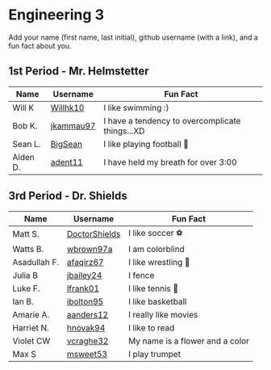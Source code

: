 # Engineering 3

Add your name (first name, last initial), github username (with a link), and a fun fact about you.

## 1st Period - Mr. Helmstetter
Name | Username | Fun Fact
--- | --- | ---
Will K | [Willhk10](https://github.com/willhk10) | I like swimming :)
Bob K.|[jkammau97](https://github.com/jkammau97)| I have a tendency to overcomplicate things...XD
Sean L. | [BigSean](https://github.com/slynch66) | I like playing football :football:
Alden D. | [adent11](https://github.com/adent11) | I have held my breath for over 3:00

## 3rd Period - Dr. Shields
Name | Username | Fun Fact
--- | --- | ---
Matt S. | [DoctorShields](https://github.com/DoctorShields) | I like soccer :soccer:
Watts B. | [wbrown97a](https://github.com/wbrown97a) | I am colorblind 
Asadullah F. |[afaqirz67](https://github.com/afaqirz67)  | I like wrestling :wrestling:
Julia B | [jbailey24](https://github.com/jbailey24) | I fence
Luke F. | [lfrank01](https://github.com/lfrank01) | I like tennis :tennis:
Ian B. | [ibolton95](https://github.com/ibolton95) | I like basketball
Amarie A. | [aanders12](https://github.com/aanders12) | I really like movies
Harriet N. | [hnovak94](https://github.com/hnovak94) | I like to read
Violet CW | [vcraghe32](https://github.com/vcraghe32)| My name is a flower and a color
Max S | [msweet53](https://github.com/msweet53)| I play trumpet
